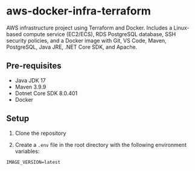 # aws-docker-infra-terraform
AWS infrastructure project using Terraform and Docker. Includes a Linux-based compute service (EC2/ECS), RDS PostgreSQL database, SSH security policies, and a Docker image with Git, VS Code, Maven, PostgreSQL, Java JRE, .NET Core SDK, and Apache. 

## Pre-requisites
- Java JDK 17
- Maven 3.9.9
- Dotnet Core SDK 8.0.401
- Docker

## Setup
1. Clone the repository

2. Create a `.env` file in the root directory with the following environment variables:
```
IMAGE_VERSION=latest
```
